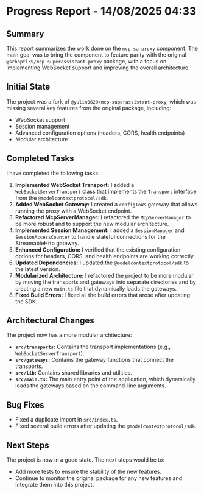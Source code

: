 # Progress Report - 14/08/2025 04:33

## Summary

This report summarizes the work done on the `mcp-sa-proxy` component. The main goal was to bring the component to feature parity with the original `@srbhptl39/mcp-superassistant-proxy` package, with a focus on implementing WebSocket support and improving the overall architecture.

## Initial State

The project was a fork of `@yulin0629/mcp-superassistant-proxy`, which was missing several key features from the original package, including:

*   WebSocket support
*   Session management
*   Advanced configuration options (headers, CORS, health endpoints)
*   Modular architecture

## Completed Tasks

I have completed the following tasks:

1.  **Implemented WebSocket Transport:** I added a `WebSocketServerTransport` class that implements the `Transport` interface from the `@modelcontextprotocol/sdk`.
2.  **Added WebSocket Gateway:** I created a `configToWs` gateway that allows running the proxy with a WebSocket endpoint.
3.  **Refactored McpServerManager:** I refactored the `McpServerManager` to be more robust and to support the new modular architecture.
4.  **Implemented Session Management:** I added a `SessionManager` and `SessionAccessCounter` to handle stateful connections for the StreamableHttp gateway.
5.  **Enhanced Configuration:** I verified that the existing configuration options for headers, CORS, and health endpoints are working correctly.
6.  **Updated Dependencies:** I updated the `@modelcontextprotocol/sdk` to the latest version.
7.  **Modularized Architecture:** I refactored the project to be more modular by moving the transports and gateways into separate directories and by creating a new `main.ts` file that dynamically loads the gateways.
8.  **Fixed Build Errors:** I fixed all the build errors that arose after updating the SDK.

## Architectural Changes

The project now has a more modular architecture:

*   **`src/transports`:** Contains the transport implementations (e.g., `WebSocketServerTransport`).
*   **`src/gateways`:** Contains the gateway functions that connect the transports.
*   **`src/lib`:** Contains shared libraries and utilities.
*   **`src/main.ts`:** The main entry point of the application, which dynamically loads the gateways based on the command-line arguments.

## Bug Fixes

*   Fixed a duplicate import in `src/index.ts`.
*   Fixed several build errors after updating the `@modelcontextprotocol/sdk`.

## Next Steps

The project is now in a good state. The next steps would be to:

*   Add more tests to ensure the stability of the new features.
*   Continue to monitor the original package for any new features and integrate them into this project.
